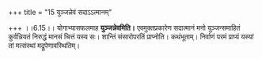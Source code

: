 +++
title = "15 युञ्जन्नेवं सदाऽऽत्मानम्"

+++
।।6.15।। योगाभ्यासफलमाह **युञ्जन्नेवमिति।** एवमुक्तप्रकारेण सदात्मानं मनो
युञ्जन्समाहितं कुर्वन्नियतं निरुद्धं मानसं चित्तं यस्य सः। शान्तिं
संसारोपरतिं प्राप्नोति। कथंभूताम्। निर्वाणं परमं प्राप्यं यस्यां तां
मत्संस्थां मद्रूपेणावस्थितिम्।
